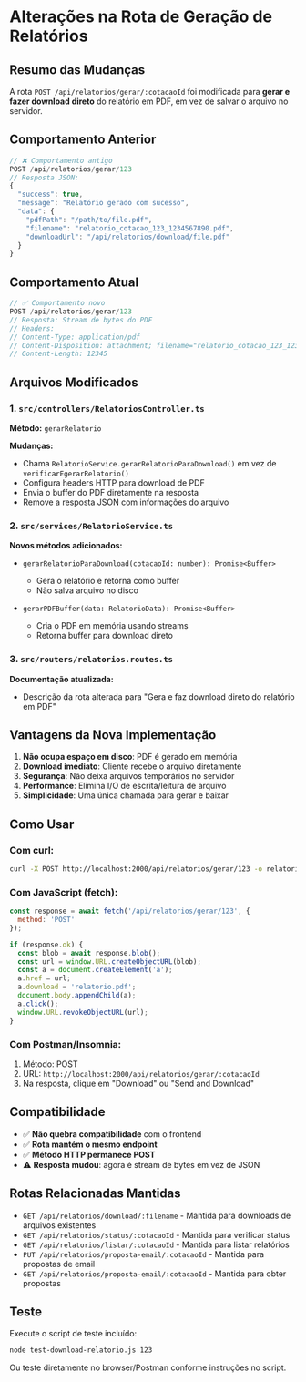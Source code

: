 # Alterações na Rota de Geração de Relatórios

## Resumo das Mudanças

A rota `POST /api/relatorios/gerar/:cotacaoId` foi modificada para **gerar e fazer download direto** do relatório em PDF, em vez de salvar o arquivo no servidor.

## Comportamento Anterior

```typescript
// ❌ Comportamento antigo
POST /api/relatorios/gerar/123
// Resposta JSON:
{
  "success": true,
  "message": "Relatório gerado com sucesso",
  "data": {
    "pdfPath": "/path/to/file.pdf",
    "filename": "relatorio_cotacao_123_1234567890.pdf",
    "downloadUrl": "/api/relatorios/download/file.pdf"
  }
}
```

## Comportamento Atual

```typescript
// ✅ Comportamento novo
POST /api/relatorios/gerar/123
// Resposta: Stream de bytes do PDF
// Headers:
// Content-Type: application/pdf
// Content-Disposition: attachment; filename="relatorio_cotacao_123_1234567890.pdf"
// Content-Length: 12345
```

## Arquivos Modificados

### 1. `src/controllers/RelatoriosController.ts`

**Método:** `gerarRelatorio`

**Mudanças:**
- Chama `RelatorioService.gerarRelatorioParaDownload()` em vez de `verificarEgerarRelatorio()`
- Configura headers HTTP para download de PDF
- Envia o buffer do PDF diretamente na resposta
- Remove a resposta JSON com informações do arquivo

### 2. `src/services/RelatorioService.ts`

**Novos métodos adicionados:**

- `gerarRelatorioParaDownload(cotacaoId: number): Promise<Buffer>`
  - Gera o relatório e retorna como buffer
  - Não salva arquivo no disco

- `gerarPDFBuffer(data: RelatorioData): Promise<Buffer>`
  - Cria o PDF em memória usando streams
  - Retorna buffer para download direto

### 3. `src/routers/relatorios.routes.ts`

**Documentação atualizada:**
- Descrição da rota alterada para "Gera e faz download direto do relatório em PDF"

## Vantagens da Nova Implementação

1. **Não ocupa espaço em disco**: PDF é gerado em memória
2. **Download imediato**: Cliente recebe o arquivo diretamente
3. **Segurança**: Não deixa arquivos temporários no servidor
4. **Performance**: Elimina I/O de escrita/leitura de arquivo
5. **Simplicidade**: Uma única chamada para gerar e baixar

## Como Usar

### Com curl:
```bash
curl -X POST http://localhost:2000/api/relatorios/gerar/123 -o relatorio.pdf
```

### Com JavaScript (fetch):
```javascript
const response = await fetch('/api/relatorios/gerar/123', {
  method: 'POST'
});

if (response.ok) {
  const blob = await response.blob();
  const url = window.URL.createObjectURL(blob);
  const a = document.createElement('a');
  a.href = url;
  a.download = 'relatorio.pdf';
  document.body.appendChild(a);
  a.click();
  window.URL.revokeObjectURL(url);
}
```

### Com Postman/Insomnia:
1. Método: POST
2. URL: `http://localhost:2000/api/relatorios/gerar/:cotacaoId`
3. Na resposta, clique em "Download" ou "Send and Download"

## Compatibilidade

- ✅ **Não quebra compatibilidade** com o frontend
- ✅ **Rota mantém o mesmo endpoint**
- ✅ **Método HTTP permanece POST**
- ⚠️ **Resposta mudou**: agora é stream de bytes em vez de JSON

## Rotas Relacionadas Mantidas

- `GET /api/relatorios/download/:filename` - Mantida para downloads de arquivos existentes
- `GET /api/relatorios/status/:cotacaoId` - Mantida para verificar status
- `GET /api/relatorios/listar/:cotacaoId` - Mantida para listar relatórios
- `PUT /api/relatorios/proposta-email/:cotacaoId` - Mantida para propostas de email
- `GET /api/relatorios/proposta-email/:cotacaoId` - Mantida para obter propostas

## Teste

Execute o script de teste incluído:
```bash
node test-download-relatorio.js 123
```

Ou teste diretamente no browser/Postman conforme instruções no script.
